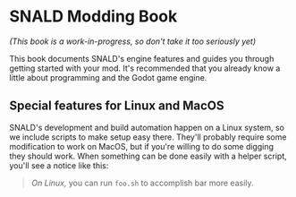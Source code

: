 # SNALD Modding Book

*(This book is a work-in-progress, so don't take it too seriously yet)*

This book documents SNALD's engine features and guides you through getting started with your mod. It's recommended that you already know a little about programming and the Godot game engine.

## Special features for Linux and MacOS

SNALD's development and build automation happen on a Linux system, so we include scripts to make setup easy there. They'll probably require some modification to work on MacOS, but if you're willing to do some digging they should work. When something can be done easily with a helper script, you'll see a notice like this:

> *On Linux,* you can run `foo.sh` to accomplish bar more easily.
